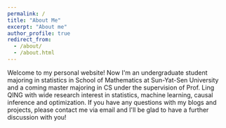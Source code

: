 ```yaml
---
permalink: /
title: "About Me"
excerpt: "About me"
author_profile: true
redirect_from: 
  - /about/
  - /about.html
---
```


Welcome to my personal website! Now I'm an undergraduate student majoring in statistics in School of Mathematics at Sun-Yat-Sen University and a coming master majoring in CS under the supervision of Prof. Ling QING with wide research interest in statistics, machine learning, causal inference and optimization. If you have any questions with my blogs and projects, please contact me via email and I'll be glad to have a further discussion with you!

